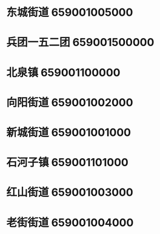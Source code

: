 # 东城街道 659001005000
# 兵团一五二团 659001500000
# 北泉镇 659001100000
# 向阳街道 659001002000
# 新城街道 659001001000
# 石河子镇 659001101000
# 红山街道 659001003000
# 老街街道 659001004000
